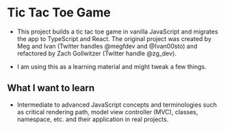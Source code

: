 # Tic Tac Toe Game

- This project builds a tic tac toe game in vanilla JavaScript and migrates the app to TypeScript and React. The original project was created by Meg and Ivan (Twitter handles @megfdev and @Ivan00sto) and refactored by Zach Gollwitzer (Twitter handle @zg_dev).

- I am using this as a learning material and might tweak a few things.

## What I want to learn

- Intermediate to advanced JavaScript concepts and terminologies such as critical rendering path, model view controller (MVC), classes, namespace, etc. and their application in real projects.
